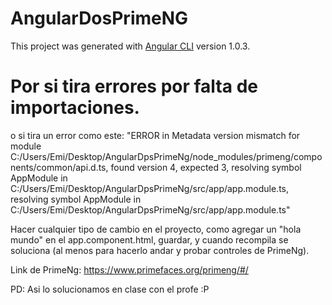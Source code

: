 # AngularDosPrimeNG

This project was generated with [Angular CLI](https://github.com/angular/angular-cli) version 1.0.3.

# Por si tira errores por falta de importaciones.

o si tira un error como este: "ERROR in Metadata version mismatch for module C:/Users/Emi/Desktop/AngularDpsPrimeNg/node_modules/primeng/components/common/api.d.ts, found version 4, expected 3, resolving symbol AppModule in C:/Users/Emi/Desktop/AngularDpsPrimeNg/src/app/app.module.ts, resolving symbol AppModule in C:/Users/Emi/Desktop/AngularDpsPrimeNg/src/app/app.module.ts"

Hacer cualquier tipo de cambio en el proyecto, como agregar un "hola mundo" en el app.component.html, guardar, y cuando recompila se soluciona (al menos para hacerlo andar y probar controles de PrimeNg).

Link de PrimeNg: https://www.primefaces.org/primeng/#/

PD: Asi lo solucionamos en clase con el profe :P